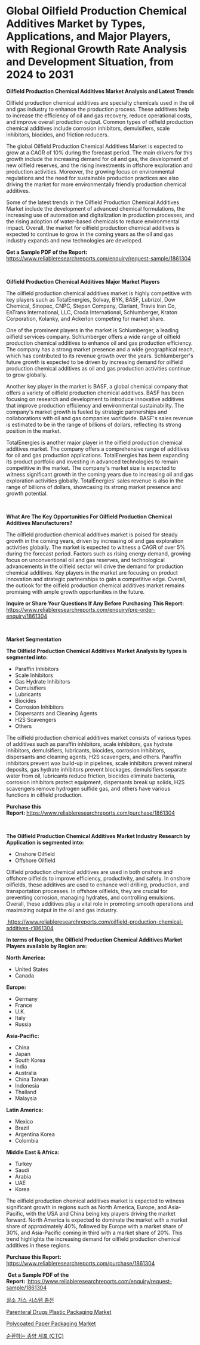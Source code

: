 <p><h1>Global Oilfield Production Chemical Additives Market by Types, Applications, and Major Players, with Regional Growth Rate Analysis and Development Situation, from 2024 to 2031</h1></p><p><strong>Oilfield Production Chemical Additives Market Analysis and Latest Trends</strong></p>
<p><p>Oilfield production chemical additives are specialty chemicals used in the oil and gas industry to enhance the production process. These additives help to increase the efficiency of oil and gas recovery, reduce operational costs, and improve overall production output. Common types of oilfield production chemical additives include corrosion inhibitors, demulsifiers, scale inhibitors, biocides, and friction reducers.</p><p>The global Oilfield Production Chemical Additives Market is expected to grow at a CAGR of 10% during the forecast period. The main drivers for this growth include the increasing demand for oil and gas, the development of new oilfield reserves, and the rising investments in offshore exploration and production activities. Moreover, the growing focus on environmental regulations and the need for sustainable production practices are also driving the market for more environmentally friendly production chemical additives.</p><p>Some of the latest trends in the Oilfield Production Chemical Additives Market include the development of advanced chemical formulations, the increasing use of automation and digitalization in production processes, and the rising adoption of water-based chemicals to reduce environmental impact. Overall, the market for oilfield production chemical additives is expected to continue to grow in the coming years as the oil and gas industry expands and new technologies are developed.</p></p>
<p><strong>Get a Sample PDF of the Report:&nbsp;</strong> <a href="https://www.reliableresearchreports.com/enquiry/request-sample/1861304">https://www.reliableresearchreports.com/enquiry/request-sample/1861304</a></p>
<p>&nbsp;</p>
<p><strong>Oilfield Production Chemical Additives Major Market Players</strong></p>
<p><p>The oilfield production chemical additives market is highly competitive with key players such as TotalEnergies, Solvay, BYK, BASF, Lubrizol, Dow Chemical, Sinopec, CNPC, Stepan Company, Clariant, Travis Iran Co, EnTrans International, LLC, Croda International, Schlumberger, Kraton Corporation, Kolanky, and Ackerlon competing for market share.</p><p>One of the prominent players in the market is Schlumberger, a leading oilfield services company. Schlumberger offers a wide range of oilfield production chemical additives to enhance oil and gas production efficiency. The company has a strong market presence and a wide geographical reach, which has contributed to its revenue growth over the years. Schlumberger's future growth is expected to be driven by increasing demand for oilfield production chemical additives as oil and gas production activities continue to grow globally.</p><p>Another key player in the market is BASF, a global chemical company that offers a variety of oilfield production chemical additives. BASF has been focusing on research and development to introduce innovative additives that improve production efficiency and environmental sustainability. The company's market growth is fueled by strategic partnerships and collaborations with oil and gas companies worldwide. BASF's sales revenue is estimated to be in the range of billions of dollars, reflecting its strong position in the market.</p><p>TotalEnergies is another major player in the oilfield production chemical additives market. The company offers a comprehensive range of additives for oil and gas production applications. TotalEnergies has been expanding its product portfolio and investing in advanced technologies to remain competitive in the market. The company's market size is expected to witness significant growth in the coming years due to increasing oil and gas exploration activities globally. TotalEnergies' sales revenue is also in the range of billions of dollars, showcasing its strong market presence and growth potential.</p></p>
<p>&nbsp;</p>
<p><strong>What Are The Key Opportunities For Oilfield Production Chemical Additives Manufacturers?</strong></p>
<p><p>The oilfield production chemical additives market is poised for steady growth in the coming years, driven by increasing oil and gas exploration activities globally. The market is expected to witness a CAGR of over 5% during the forecast period. Factors such as rising energy demand, growing focus on unconventional oil and gas reserves, and technological advancements in the oilfield sector will drive the demand for production chemical additives. Key players in the market are focusing on product innovation and strategic partnerships to gain a competitive edge. Overall, the outlook for the oilfield production chemical additives market remains promising with ample growth opportunities in the future.</p></p>
<p><strong>Inquire or Share Your Questions If Any Before Purchasing This Report:</strong> <a href="https://www.reliableresearchreports.com/enquiry/pre-order-enquiry/1861304">https://www.reliableresearchreports.com/enquiry/pre-order-enquiry/1861304</a></p>
<p>&nbsp;</p>
<p><strong>Market Segmentation</strong></p>
<p><strong>The Oilfield Production Chemical Additives Market Analysis by types is segmented into:</strong></p>
<p><ul><li>Paraffin Inhibitors</li><li>Scale Inhibitors</li><li>Gas Hydrate Inhibitors</li><li>Demulsifiers</li><li>Lubricants</li><li>Biocides</li><li>Corrosion Inhibitors</li><li>Dispersants and Cleaning Agents</li><li>H2S Scavengers</li><li>Others</li></ul></p>
<p><p>The oilfield production chemical additives market consists of various types of additives such as paraffin inhibitors, scale inhibitors, gas hydrate inhibitors, demulsifiers, lubricants, biocides, corrosion inhibitors, dispersants and cleaning agents, H2S scavengers, and others. Paraffin inhibitors prevent wax build-up in pipelines, scale inhibitors prevent mineral deposits, gas hydrate inhibitors prevent blockages, demulsifiers separate water from oil, lubricants reduce friction, biocides eliminate bacteria, corrosion inhibitors protect equipment, dispersants break up solids, H2S scavengers remove hydrogen sulfide gas, and others have various functions in oilfield production.</p></p>
<p><strong>Purchase this Report:&nbsp;</strong><a href="https://www.reliableresearchreports.com/purchase/1861304">https://www.reliableresearchreports.com/purchase/1861304</a></p>
<p>&nbsp;</p>
<p><strong>The Oilfield Production Chemical Additives Market Industry Research by Application is segmented into:</strong></p>
<p><ul><li>Onshore Oilfield</li><li>Offshore Oilfield</li></ul></p>
<p><p>Oilfield production chemical additives are used in both onshore and offshore oilfields to improve efficiency, productivity, and safety. In onshore oilfields, these additives are used to enhance well drilling, production, and transportation processes. In offshore oilfields, they are crucial for preventing corrosion, managing hydrates, and controlling emulsions. Overall, these additives play a vital role in promoting smooth operations and maximizing output in the oil and gas industry.</p></p>
<p><a href="https://www.reliableresearchreports.com/oilfield-production-chemical-additives-r1861304">&nbsp;https://www.reliableresearchreports.com/oilfield-production-chemical-additives-r1861304</a></p>
<p><strong>In terms of Region, the Oilfield Production Chemical Additives Market Players available by Region are:</strong></p>
<p>
    <p> <strong> North America: </strong>
        <ul>
            <li>United States</li>
            <li>Canada</li>
        </ul>
        </p> 
    <p> <strong> Europe: </strong>
        <ul>
            <li>Germany</li>
            <li>France</li>
            <li>U.K.</li>
            <li>Italy</li>
            <li>Russia</li>
        </ul>
        </p> 
    <p> <strong> Asia-Pacific: </strong>
        <ul>
            <li>China</li>
            <li>Japan</li>
            <li>South Korea</li>
            <li>India</li>
            <li>Australia</li>
            <li>China Taiwan</li>
            <li>Indonesia</li>
            <li>Thailand</li>
            <li>Malaysia</li>
        </ul>
        </p> 
    <p> <strong> Latin America: </strong>
        <ul>
            <li>Mexico</li>
            <li>Brazil</li>
            <li>Argentina Korea</li>
            <li>Colombia</li>
        </ul>
        </p> 
    <p> <strong> Middle East & Africa: </strong>
        <ul>
            <li>Turkey</li>
            <li>Saudi</li>
            <li>Arabia</li>
            <li>UAE</li>
            <li>Korea</li>
        </ul>
    </p>
    </p>
<p><p>The oilfield production chemical additives market is expected to witness significant growth in regions such as North America, Europe, and Asia-Pacific, with the USA and China being key players driving the market forward. North America is expected to dominate the market with a market share of approximately 40%, followed by Europe with a market share of 30%, and Asia-Pacific coming in third with a market share of 20%. This trend highlights the increasing demand for oilfield production chemical additives in these regions.</p></p>
<p><strong>Purchase this Report: </strong><a href="https://www.reliableresearchreports.com/purchase/1861304">https://www.reliableresearchreports.com/purchase/1861304</a></p>
<p>&nbsp;<strong>Get a Sample PDF of the Report:&nbsp;&nbsp;</strong><a href="https://www.reliableresearchreports.com/enquiry/request-sample/1861304">https://www.reliableresearchreports.com/enquiry/request-sample/1861304</a></p>
<p><strong></strong></p>
<p><p><a href="https://github.com/Nicolasrown5/Market-Research-Report-List-1/blob/main/7417665144636.md">질소 가스 시스템 충전</a></p><p><a href="https://github.com/lbird53714/Market-Research-Report-List-5/blob/main/parenteral-drugs-plastic-packaging-market.md">Parenteral Drugs Plastic Packaging Market</a></p><p><a href="https://github.com/dringals/Market-Research-Report-List-4/blob/main/polycoated-paper-packaging-market.md">Polycoated Paper Packaging Market</a></p><p><a href="https://github.com/shampaakter36/Market-Research-Report-List-1/blob/main/2298387144637.md">순환하는 종양 세포 (CTC)</a></p></p>